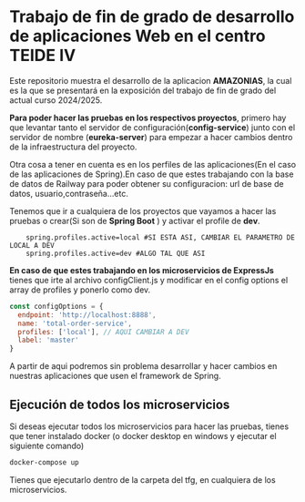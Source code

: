 # Trabajo de fin de grado  de desarrollo de aplicaciones Web en el centro TEIDE IV

Este repositorio muestra el desarrollo de la aplicacion **AMAZONIAS**, la cual es la que se presentará  en la exposición del trabajo de fin de grado del actual curso 2024/2025.

**Para poder hacer las pruebas en los respectivos proyectos**, primero hay que levantar tanto el servidor de configuración(**config-service**) junto con el servidor de nombre (**eureka-server**) para empezar a hacer cambios dentro de la infraestructura del proyecto.

Otra cosa a tener en cuenta es en los perfiles de las aplicaciones(En el caso de las aplicaciones de Spring).En caso de que estes trabajando con la base de datos de Railway para poder obtener su configuracion: url de base de datos, usuario,contraseña...etc.

Tenemos que ir a cualquiera de los proyectos que vayamos a hacer las pruebas o crear(Si son de **Spring Boot** ) y activar el profile de **dev**.
```properties
    spring.profiles.active=local #SI ESTA ASI, CAMBIAR EL PARAMETRO DE LOCAL A DEV
    spring.profiles.active=dev #ALGO TAL QUE ASI
```
**En caso de que estes trabajando en los microservicios de ExpressJs** tienes que irte al archivo configClient.js y modificar en el config options el array de profiles y ponerlo como dev.
```javascript
const configOptions = {
  endpoint: 'http://localhost:8888',
  name: 'total-order-service',
  profiles: ['local'], // AQUI CAMBIAR A DEV
  label: 'master' 
}
```

A partir de aqui podremos sin problema desarrollar y hacer cambios en nuestras aplicaciones que usen el framework de Spring.

## Ejecución de todos los microservicios

Si deseas ejecutar todos los microservicios para hacer las pruebas, tienes que tener instalado docker (o docker desktop en windows y ejecutar el siguiente comando)

```bash
docker-compose up
```
Tienes que ejecutarlo dentro de la carpeta del tfg, en cualquiera de los microservicios.

